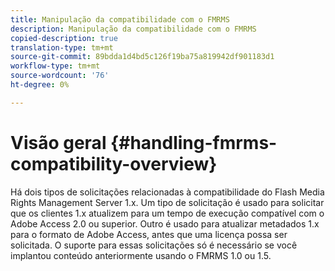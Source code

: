 ```yaml
---
title: Manipulação da compatibilidade com o FMRMS
description: Manipulação da compatibilidade com o FMRMS
copied-description: true
translation-type: tm+mt
source-git-commit: 89bdda1d4bd5c126f19ba75a819942df901183d1
workflow-type: tm+mt
source-wordcount: '76'
ht-degree: 0%

---
```



# Visão geral {#handling-fmrms-compatibility-overview}

Há dois tipos de solicitações relacionadas à compatibilidade do Flash Media Rights Management Server 1.x. Um tipo de solicitação é usado para solicitar que os clientes 1.x atualizem para um tempo de execução compatível com o Adobe Access 2.0 ou superior. Outro é usado para atualizar metadados 1.x para o formato de Adobe Access, antes que uma licença possa ser solicitada. O suporte para essas solicitações só é necessário se você implantou conteúdo anteriormente usando o FMRMS 1.0 ou 1.5.